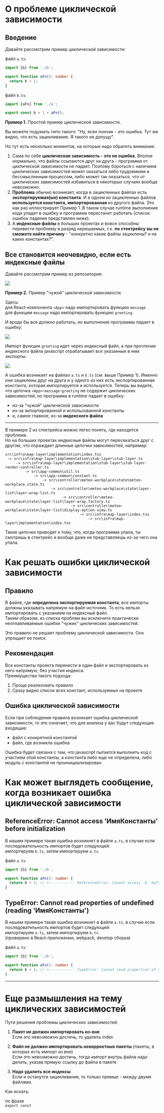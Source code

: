 # О проблеме циклической зависимости

## Введение

Давайте рассмотрим пример циклической зависимости:

файл `a.ts`:

```typescript
import {b} from './b';

export function aFn(): number {
  return b + 1;
}
```

файл `b.ts`:

```typescript
import {aFn} from './a';

export const b = 1 + aFn();
```

**Пример 1.** Простой пример циклической зависимости.

Вы можете подумать типо такого: "Ну, ясен пончик - это ошибка. Тут же видно, что есть зацикливание. Я такого не допущу".

Но тут есть несколько моментов, на которые надо обратить внимание:

1. Сама по себе **циклическая зависимость - это не ошибка**. Вполне нормально, что файлы ссылаются друг на друга - программа от циклической зависимости не падает. Поэтому бороться с наличием циклических зависимостей может оказаться либо трудоемким и бессмысленным процессом, либо может так оказаться, что от циклических зависимостей избавиться в некоторых случаях вообще невозможно.
2. **Проблема** обычно возникает, когда в зацикленных файлах есть **экспортируемая(ые) константа**. И в одном из зацикленных файлов **используется константа, импортированная** из другого файла. Это как раз иллюстрирует Пример 1. В таком случае runtime выполнение кода упадет в ошибку и программа перестанет работать (список ошибок падения представлен ниже).
3. А **индексные файлы** в больших проектах и вовсе способны перевести проблему в разряд нерешаемых, т.к. **по стектрейсу вы не сможете найти причину** - "конкретно какие файлы зациклены? и на каких константах?".

## Все становится неочевидно, если есть индексные файлы

Давайте рассмотрим пример из репозитория:

![](./src/doc/img/App-message-greeting_example.png)

**Пример 2.** Пример "чужой" циклической зависимости.

Здесь:  
для React-компонента `<App>` надо импортировать функцию `message`  
для функцим `message` надо импортировать функцию `greeting`

И вроде бы все должно работать, но выполнение программы падает в ошибку:

![](./src/doc/img/App_error.png)

Импорт функции `greeting` идет через индексный файл, а при прочтении индексного файла javascript отрабатывает все указанные в нем экспорты:

![](./src/doc/img/proj_greeting_index.png)

А ошибка возникает на файлах `a.ts` и `b.ts` (см. выше Пример 1). Именно они зациклены друг на друга и у одного из них есть экспортированная константа, которая импортируется и используется.
Теперь вы видите, что цепочка `<App>`-`message`-`greeting` не содержит циклических зависимостей, но программа в runtime падает в ошибку:

- из-за "чужой" циклической зависимости
- из-за экпортированной и использованной константы
- и, самое главное, из-за **индексного файла**

---
В примере 2 из стектрейса можно легко понять, где находится проблема.  
Но на больших проектах индексные файлы могут пересекаться друг с другом, что пораждает длинные цепочки зависимостей, например:

```
src\infra\map-layer\implementation\index.tsx 
 -> src\infra\map-layer\implementation\stub-layer\stub-layer.ts 
     -> src\infra\map-layer\implementation\stub-layer\stub-layer-render-controller.ts 
         -> src\app-common\util.ts 
             -> src\app-common\constant.ts 
                 -> src\controller\meteo-workplace\state\meteo-workplace.state.ts 
                     -> src\controller\meteo-workplace\state\layer-list\layer-wrap-list.ts 
                          -> src\controller\meteo-workplace\state\layer-list\layer-wrap.factory.ts 
                              -> src\controller\meteo-workplace\state\layer-list\display-option-view.ts 
                                  -> src\infra\map-layer\index.tsx 
                                      -> src\infra\map-layer\implementation\index.tsx
```

Такие цепочки приводят к тому, что, когда программа упала, ты смотришь в стектрейс и вообще даже не представляешь из-за чего она упала.

# Как решать ошибки циклической зависимости

## Правило

В файле, где **определена экспортируемая константа**, все импорты должны указывать напрямую на файл-источник. То есть нельзя импортировать с указанием на индексный файл.  
Таким образом, из списка проблем вы исключите практически неотлавливаемые ошибки "чужих" циклических зависимостей.

Это правило не решает проблему циклической зависимости. Оно упрощает ее поиск.

## Рекомендация

Все константы проекта перенести в один файл и экспортировать из него напрямую, без участия индекса.  
Преимущества такого подхода:

1. Проще реализовать правило
2. Сразу видно список всех констант, используемых на проекте

## Ошибка циклической зависимости

Если при соблюдении правила возникает ошибка циклической зависимости, то это означает, что для анализа у вас будут следующие входящие:

- файл с конкретной константой
- файл, где возникла ошибка

Ошибка будет связана с тем, что javascript пытается выполнить код с участием этой константы, а константа либо еще не определена, либо модуль с константой не проинициализирован.

# Как может выглядеть сообщение, когда возникает ошибка циклической зависимости

## ReferenceError: Cannot access 'ИмяКонстанты' before initialization

В нашем примере такая ошибка возникнет в файле `a.ts`, в случае если последовательность импортов будет следующей:  
импортируем `b.ts`, затем импортируем `a.ts`.

файл `a.ts`:

```typescript
import {b} from './b';

export function aFn(): number {
  return b + 1; // <------------ ReferenceError: Cannot access 'b' before initialization
}
```

## TypeError: Cannot read properties of undefined (reading 'ИмяКонстанты')

В нашем примере такая ошибка возникнет в файле `a.ts`, в случае если последовательность импортов будет следующей:  
импортируем `a.ts`, затем импортируем `b.ts`.  
(проверено в React-приложении, webpack, develop сборка)

файл `a.ts`:

```typescript
import {b} from './b';

export function aFn(): number {
  return b + 1; // <------------ TypeError: Cannot read properties of undefined (reading 'b')
}
```

---

# Еще размышления на тему циклических зависимостей

Пути решения проблемы циклических зависимостей:

1) **Пакет не должен импортировать из-вне**  
   Если это невозможно достичь, то удалить index

2) **Файл не должен импортировать некорректные пакеты** (пакеты, в которых есть импорт из вне)  
   Если это невозможно достичь, тогда импорт внутрь файла надо делать, указав прямую ссылку до файла в пакете

3) **Надо удалить все индексы**  
   Если и останутся зацикливания, то только прямые - между двумя файлами.

Как искать:

по фразе  
`export const`  
  






